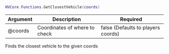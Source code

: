 ```lua
HVCore.Functions.GetClosestVehicle(coords)
```


| Argument | Description | Required |
| ----------- | ----------- | ----------- |
| @coords | Coordinates of where to check | false (Defaults to players coords) |

Finds the closest vehicle to the given coords